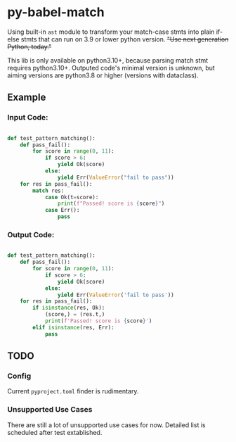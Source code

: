 # py-babel-match

Using built-in `ast` module to transform your match-case stmts into plain if-else stmts that can run on 3.9 or lower python version. ~~"Use next generation Python, today."~~

This lib is only available on python3.10+, because parsing match stmt requires python3.10+. Outputed code's minimal version is unknown, but aiming versions are python3.8 or higher (versions with dataclass).

## Example

### Input Code:

~~~python

def test_pattern_matching():
    def pass_fail():
        for score in range(0, 11):
            if score > 6:
                yield Ok(score)
            else:
                yield Err(ValueError("fail to pass"))
    for res in pass_fail():
        match res:
            case Ok(t=score):
                print(f"Passed! score is {score}")
            case Err():
                pass

~~~

### Output Code:

~~~python

def test_pattern_matching():
    def pass_fail():
        for score in range(0, 11):
            if score > 6:
                yield Ok(score)
            else:
                yield Err(ValueError('fail to pass'))
    for res in pass_fail():
        if isinstance(res, Ok):
            (score,) = (res.t,)
            print(f'Passed! score is {score}')
        elif isinstance(res, Err):
            pass
~~~

## TODO

### Config

Current `pyproject.toml` finder is rudimentary.

### Unsupported Use Cases

There are still a lot of unsupported use cases for now. Detailed list is scheduled after test extablished.

